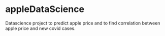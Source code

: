 # appleDataScience
Datascience project to predict apple price and to find correlation between apple price and new covid cases.
